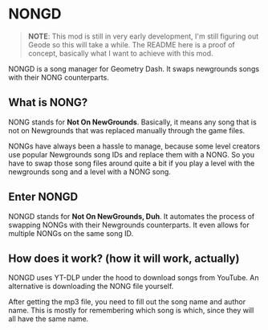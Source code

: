 # NONGD

> **NOTE**: This mod is still in very early development, I'm still figuring out Geode so this will take a while. The README here is a proof of concept, basically what I want to achieve with this mod.

NONGD is a song manager for Geometry Dash. It swaps newgrounds songs with their NONG counterparts.

## What is NONG?

NONG stands for **Not On NewGrounds**. Basically, it means any song that is not on Newgrounds that was replaced manually through the game files. 

NONGs have always been a hassle to manage, because some level creators use popular Newgrounds song IDs and replace them with a NONG. So you have to swap those song files around quite a bit if you play a level with the newgrounds song and a level with a NONG song.

## Enter NONGD

NONGD stands for **Not On NewGrounds, Duh**. It automates the process of swapping NONGs with their Newgrounds counterparts. It even allows for multiple NONGs on the same song ID.

## How does it work? (how it will work, actually)

NONGD uses YT-DLP under the hood to download songs from YouTube. An alternative is downloading the NONG file yourself.

After getting the mp3 file, you need to fill out the song name and author name. This is mostly for remembering which song is which, since they will all have the same name.